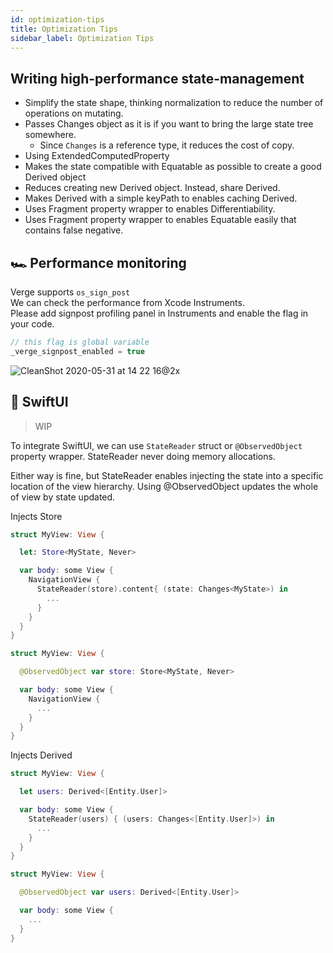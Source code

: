 ```yaml
---
id: optimization-tips
title: Optimization Tips
sidebar_label: Optimization Tips
---
```


## Writing high-performance state-management

- Simplify the state shape, thinking normalization to reduce the number of operations on mutating.
- Passes Changes object as it is if you want to bring the large state tree somewhere.
  - Since `Changes` is a reference type, it reduces the cost of copy.
- Using ExtendedComputedProperty
- Makes the state compatible with Equatable as possible to create a good Derived object
- Reduces creating new Derived object. Instead, share Derived.
- Makes Derived with a simple keyPath to enables caching Derived.
- Uses Fragment property wrapper to enables Differentiability.
- Uses Fragment property wrapper to enables Equatable easily that contains false negative.

## 🏎 Performance monitoring

Verge supports `os_sign_post`  
We can check the performance from Xcode Instruments.  
Please add signpost profiling panel in Instruments and enable the flag in your code.

```swift
// this flag is global variable
_verge_signpost_enabled = true
```

![CleanShot 2020-05-31 at 14 22 16@2x](https://user-images.githubusercontent.com/1888355/83345130-80152c00-a34a-11ea-925a-6c6a609be102.png)

## 📱 SwiftUI

> WIP

To integrate SwiftUI, we can use `StateReader` struct or `@ObservedObject` property wrapper.
StateReader never doing memory allocations.

Either way is fine, but StateReader enables injecting the state into a specific location of the view hierarchy.
Using @ObservedObject updates the whole of view by state updated.

Injects Store

```swift
struct MyView: View {

  let: Store<MyState, Never>

  var body: some View {
    NavigationView {
      StateReader(store).content{ (state: Changes<MyState>) in
        ...
      }
    }
  }
}
```

```swift
struct MyView: View {

  @ObservedObject var store: Store<MyState, Never>

  var body: some View {
    NavigationView {
      ...
    }
  }
}
```

Injects Derived

```swift
struct MyView: View {

  let users: Derived<[Entity.User]>

  var body: some View {
    StateReader(users) { (users: Changes<[Entity.User]>) in
      ...
    }
  }
}
```

```swift
struct MyView: View {

  @ObservedObject var users: Derived<[Entity.User]>

  var body: some View {
    ...
  }
}
```
